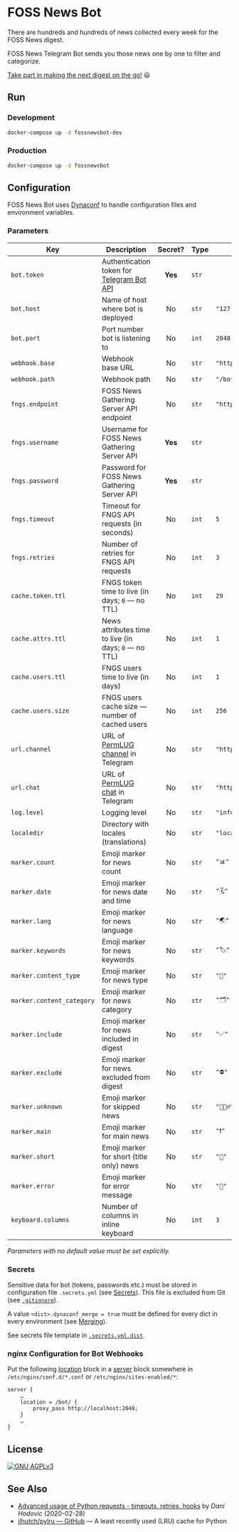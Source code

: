 # FOSS News Bot

There are hundreds and hundreds of news collected every week for the FOSS News digest.

FOSS News Telegram Bot sends you those news one by one to filter and categorize.

[Take part in making the next digest on the go!](https://t.me/fossnewsbot "FOSS News Bot") 😃

## Run
### Development
```bash
docker-compose up -d fossnewsbot-dev
```

### Production
```bash
docker-compose up -d fossnewsbot
```

## Configuration
FOSS News Bot uses [Dynaconf][]
to handle configuration files and environment variables.

### Parameters
| Key                       | Description                                          | Secret? | Type  | Default value                      |
|---------------------------|------------------------------------------------------|:-------:|-------|------------------------------------|
| `bot.token`               | Authentication token for [Telegram Bot API][bot]     | **Yes** | `str` |                                    |
| `bot.host`                | Name of host where bot is deployed                   | No      | `str` | `"127.0.0.1"`                      |
| `bot.port`                | Port number bot is listening to                      | No      | `int` | `2048`                             |
| `webhook.base`            | Webhook base URL                                     | No      | `str` | `"https://fn.permlug.org"`         |
| `webhook.path`            | Webhook path                                         | No      | `str` | `"/bot/"`                          |
| `fngs.endpoint`           | FOSS News Gathering Server API endpoint              | No      | `str` | `"https://fn.permlug.org/api/v1/"` |
| `fngs.username`           | Username for FOSS News Gathering Server API          | **Yes** | `str` |                                    |
| `fngs.password`           | Password for FOSS News Gathering Server API          | **Yes** | `str` |                                    |
| `fngs.timeout`            | Timeout for FNGS API requests (in seconds)           | No      | `int` | `5`                                |
| `fngs.retries`            | Number of retries for FNGS API requests              | No      | `int` | `3`                                |
| `cache.token.ttl`         | FNGS token time to live (in days; `0` — no TTL)      | No      | `int` | `29`                               |
| `cache.attrs.ttl`         | News attributes time to live (in days; `0` — no TTL) | No      | `int` | `1`                                |
| `cache.users.ttl`         | FNGS users time to live (in days)                    | No      | `int` | `1`                                |
| `cache.users.size`        | FNGS users cache size — number of cached users       | No      | `int` | `256`                              |
| `url.channel`             | URL of [PermLUG channel][channel] in Telegram        | No      | `str` | `"https://t.me/permlug"`           |
| `url.chat`                | URL of [PermLUG chat][chat] in Telegram              | No      | `str` | `"https://t.me/permlug_chat"`      |
| `log.level`               | Logging level                                        | No      | `str` | `"info"`                           |
| `localedir`               | Directory with locales (translations)                | No      | `str` | `"locales"`                        |
| `marker.count`            | Emoji marker for news count                          | No      | `str` | `"📊"`                             |
| `marker.date`             | Emoji marker for news date and time                  | No      | `str` | `"🗓"`                              |
| `marker.lang`             | Emoji marker for news language                       | No      | `str` | `"🌏"`                             |
| `marker.keywords`         | Emoji marker for news keywords                       | No      | `str` | `"🏷"`                              |
| `marker.content_type`     | Emoji marker for news type                           | No      | `str` | `"🔖"`                             |
| `marker.content_category` | Emoji marker for news category                       | No      | `str` | `"🗂"`                              |
| `marker.include`          | Emoji marker for news included in digest             | No      | `str` | `"✅"`                             |
| `marker.exclude`          | Emoji marker for news excluded from digest           | No      | `str` | `"⛔️"`                            |
| `marker.unknown`          | Emoji marker for skipped news                        | No      | `str` | `"🤷🏻‍♂️"`                           |
| `marker.main`             | Emoji marker for main news                           | No      | `str` | `"❗️"`                            |
| `marker.short`            | Emoji marker for short (title only) news             | No      | `str` | `"📃"`                             |
| `marker.error`            | Emoji marker for error message                       | No      | `str` | `"🤔"`                             |
| `keyboard.columns`        | Number of columns in inline keyboard                 | No      | `int` | `3`                                |

_Parameters with no default value must be set explicitly._

### Secrets
Sensitive data for bot (tokens, passwords etc.) must be stored in configuration file `.secrets.yml`
(see [Secrets][]).
This file is excluded from Git (see [`.gitignore`](.gitignore)).

A value `<dict>.dynaconf_merge = true` must be defined for every dict in every environment
(see [Merging][]).

See secrets file template in [`.secrets.yml.dist`](.secrets.yml.dist).

### nginx Configuration for Bot Webhooks
Put the following [location][] block in a [server][] block
somewhere in `/etc/nginx/conf.d/*.conf` or `/etc/nginx/sites-enabled/*`:
```
server {
    …
    location = /bot/ {
        proxy_pass http://localhost:2048;
    }
    …
}
```

## License
[![GNU AGPLv3](https://www.gnu.org/graphics/agplv3-155x51.png "GNU AGPLv3")](COPYING "GNU AGPLv3")

## See Also
- [Advanced usage of Python requests - timeouts, retries, hooks](https://findwork.dev/blog/advanced-usage-python-requests-timeouts-retries-hooks/) by _Dani Hodovic_ (2020-02-28)
- [jlhutch/pylru — GitHub](https://github.com/jlhutch/pylru "jlhutch/pylru — GitHub") — A least recently used (LRU) cache for Python

[bot]: https://core.telegram.org/bots/api "Telegram Bot API"
[channel]: https://t.me/permlug "PermLUG channel"
[chat]: https://t.me/permlug_chat "PermLUG chat"
[dynaconf]: https://www.dynaconf.com/ "Dynaconf"
[merging]: https://www.dynaconf.com/merging/ "Merging — Dynaconf Documentation"
[secrets]: https://www.dynaconf.com/secrets/ "Secrets — Dynaconf Documentation"
[location]: https://nginx.org/en/docs/http/ngx_http_core_module.html#location "location — nginx"
[server]: https://nginx.org/en/docs/http/ngx_http_core_module.html#server "server — nginx"
